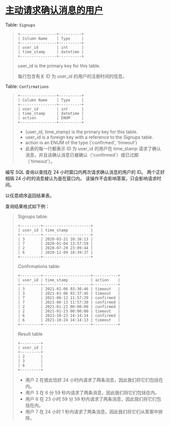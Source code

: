 #  [主动请求确认消息的用户](https://leetcode.cn/problems/users-that-actively-request-confirmation-messages)

Table: `Signups`
> ```
> +----------------+----------+
> | Column Name    | Type     |
> +----------------+----------+
> | user_id        | int      |
> | time_stamp     | datetime |
> +----------------+----------+
> ```
> user_id is the primary key for this table.
> 
> 每行包含有关 ID 为 user_id 的用户的注册时间的信息。
 

Table: `Confirmations`
> ```
> +----------------+----------+
> | Column Name    | Type     |
> +----------------+----------+
> | user_id        | int      |
> | time_stamp     | datetime |
> | action         | ENUM     |
> +----------------+----------+
> ```
> - (user_id, time_stamp) is the primary key for this table.
> - user_id is a foreign key with a reference to the Signups table.
> - action is an ENUM of the type ('confirmed', 'timeout')
> - 此表的每一行都表示 ID 为 user_id 的用户在 time_stamp 请求了确认消息，并且该确认消息已被确认（'confirmed'）或已过期（'timeout'）。

编写 SQL 查询以查找在 24 小时窗口内两次请求确认消息的用户的 ID。 两个正好相隔 24 小时的消息被认为是在窗口内。 该操作不会影响答案，只会影响请求时间。

以任意顺序返回结果表。

查询结果格式如下例：

> Signups table:
> ```
> +---------+---------------------+
> | user_id | time_stamp          |
> +---------+---------------------+
> | 3       | 2020-03-21 10:16:13 |
> | 7       | 2020-01-04 13:57:59 |
> | 2       | 2020-07-29 23:09:44 |
> | 6       | 2020-12-09 10:39:37 |
> +---------+---------------------+
> ```
> Confirmations table:
> ```
> +---------+---------------------+-----------+
> | user_id | time_stamp          | action    |
> +---------+---------------------+-----------+
> | 3       | 2021-01-06 03:30:46 | timeout   |
> | 3       | 2021-01-06 03:37:45 | timeout   |
> | 7       | 2021-06-12 11:57:29 | confirmed |
> | 7       | 2021-06-13 11:57:30 | confirmed |
> | 2       | 2021-01-22 00:00:00 | confirmed |
> | 2       | 2021-01-23 00:00:00 | timeout   |
> | 6       | 2021-10-23 14:14:14 | confirmed |
> | 6       | 2021-10-24 14:14:13 | timeout   |
> +---------+---------------------+-----------+
> ```
> Result table
> ```
> +---------+
> | user_id |
> +---------+
> | 2       |
> | 3       |
> | 6       |
> +---------+
> ``` 
> 
> - 用户 2 在彼此恰好 24 小时内请求了两条消息，因此我们将它们包括在内。 
> - 用户 3 在 6 分 59 秒内请求了两条消息，因此我们将它们包括在内。 
> - 用户 6 在 23 小时 59 分 59 秒内请求了两条消息，因此我们将它们包括在内。 
> - 用户 7 在 24 小时 1 秒内请求了两条消息，因此我们将它们从答案中排除。